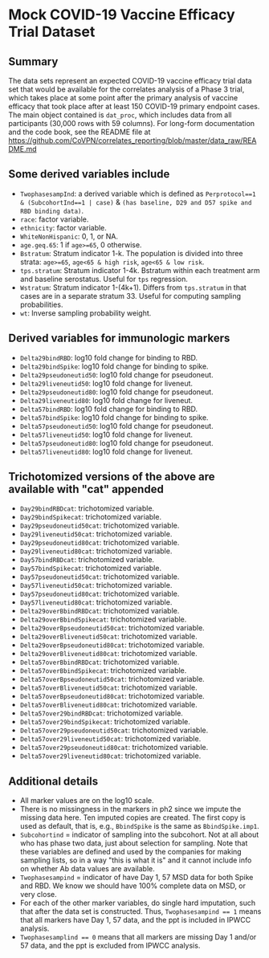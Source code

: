 # Mock COVID-19 Vaccine Efficacy Trial Dataset

## Summary

The data sets represent an expected COVID-19 vaccine efficacy
 trial data set that would be available for the correlates analysis of a
 Phase 3 trial, which takes place at some point after the primary analysis
 of vaccine efficacy that took place after at least 150 COVID-19 primary
 endpoint cases. The main object contained is `dat_proc`, which
 includes data from all participants (30,000 rows with 59 columns). For
 long-form documentation and the code book, see the README file at
 <https://github.com/CoVPN/correlates_reporting/blob/master/data_raw/README.md>

## Some derived variables include

* `TwophasesampInd`: a derived variable which is defined as `Perprotocol==1 &
  (SubcohortInd==1 | case)` &
  `(has baseline, D29 and D57 spike and RBD binding data)`.
* `race`: factor variable.
* `ethnicity`: factor variable.
* `WhiteNonHispanic`: 0, 1, or NA.
* `age.geq.65`: 1 if `age>=65`, 0 otherwise.
* `Bstratum`: Stratum indicator 1-k. The population is divided into three
   strata: `age>=65`, `age<65 & high risk`, `age<65 & low risk`.
* `tps.stratum`: Stratum indicator 1-4k. Bstratum within each treatment arm
   and baseline serostatus. Useful for `tps` regression.
* `Wstratum`: Stratum indicator 1-(4k+1). Differs from `tps.stratum` in
  that cases are in a separate stratum 33. Useful for computing sampling
  probabilities.
* `wt`: Inverse sampling probability weight.

## Derived variables for immunologic markers

* `Delta29bindRBD`: log10 fold change for binding to RBD.
* `Delta29bindSpike`: log10 fold change for binding to spike.
* `Delta29pseudoneutid50`: log10 fold change for pseudoneut.
* `Delta29liveneutid50`: log10 fold change for liveneut.
* `Delta29pseudoneutid80`: log10 fold change for pseudoneut.
* `Delta29liveneutid80`: log10 fold change for liveneut.
* `Delta57bindRBD`: log10 fold change for binding to RBD.
* `Delta57bindSpike`: log10 fold change for binding to spike.
* `Delta57pseudoneutid50`: log10 fold change for pseudoneut.
* `Delta57liveneutid50`: log10 fold change for liveneut.
* `Delta57pseudoneutid80`: log10 fold change for pseudoneut.
* `Delta57liveneutid80`: log10 fold change for liveneut.

## Trichotomized versions of the above are available with "cat" appended

* `Day29bindRBDcat`: trichotomized variable.
* `Day29bindSpikecat`: trichotomized variable.
* `Day29pseudoneutid50cat`: trichotomized variable.
* `Day29liveneutid50cat`: trichotomized variable.
* `Day29pseudoneutid80cat`: trichotomized variable.
* `Day29liveneutid80cat`: trichotomized variable.
* `Day57bindRBDcat`: trichotomized variable.
* `Day57bindSpikecat`: trichotomized variable.
* `Day57pseudoneutid50cat`: trichotomized variable.
* `Day57liveneutid50cat`: trichotomized variable.
* `Day57pseudoneutid80cat`: trichotomized variable.
* `Day57liveneutid80cat`: trichotomized variable.
* `Delta29overBbindRBDcat`: trichotomized variable.
* `Delta29overBbindSpikecat`: trichotomized variable.
* `Delta29overBpseudoneutid50cat`: trichotomized variable.
* `Delta29overBliveneutid50cat`: trichotomized variable.
* `Delta29overBpseudoneutid80cat`: trichotomized variable.
* `Delta29overBliveneutid80cat`: trichotomized variable.
* `Delta57overBbindRBDcat`: trichotomized variable.
* `Delta57overBbindSpikecat`: trichotomized variable.
* `Delta57overBpseudoneutid50cat`: trichotomized variable.
* `Delta57overBliveneutid50cat`: trichotomized variable.
* `Delta57overBpseudoneutid80cat`: trichotomized variable.
* `Delta57overBliveneutid80cat`: trichotomized variable.
* `Delta57over29bindRBDcat`: trichotomized variable.
* `Delta57over29bindSpikecat`: trichotomized variable.
* `Delta57over29pseudoneutid50cat`: trichotomized variable.
* `Delta57over29liveneutid50cat`: trichotomized variable.
* `Delta57over29pseudoneutid80cat`: trichotomized variable.
* `Delta57over29liveneutid80cat`: trichotomized variable.

## Additional details

* All marker values are on the log10 scale.
* There is no missingness in the markers in ph2 since we impute the missing
  data here. Ten imputed copies are created. The first copy is used as default,
  that is, e.g., `BbindSpike` is the same as `BbindSpike.imp1`.
* `Subcohortind` = indicator of sampling into the subcohort. Not at all
   about who has phase two data, just about selection for sampling. Note that
   these variables are defined and used by the companies for making sampling
   lists, so in a way "this is what it is" and it cannot include info on
   whether Ab data values are available.
* `Twophasesampind` = indicator of have Day 1, 57 MSD data for both Spike
   and RBD. We know we should have 100% complete data on MSD, or very close.
* For each of the other marker variables, do single hard imputation, such
   that after the data set is constructed. Thus, `Twophasesampind == 1` means
   that all markers have Day 1, 57 data, and the ppt is included in IPWCC
   analysis.
* `Twophasesamplind == 0` means that all markers are missing Day 1 and/or 57
   data, and the ppt is excluded from IPWCC analysis.
